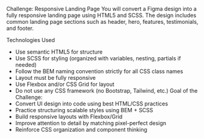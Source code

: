 Challenge: Responsive Landing Page
You will convert a Figma design into a fully responsive landing page using HTML5 and SCSS. The design includes common landing page sections such as header, hero, features, testimonials, and footer.

Technologies Used
 - Use semantic HTML5 for structure
 - Use SCSS for styling (organized with variables, nesting, partials if needed)
 - Follow the BEM naming convention strictly for all CSS class names
 - Layout must be fully responsive
 - Use Flexbox and/or CSS Grid for layout
 - Do not use any CSS framework (no Bootstrap, Tailwind, etc.)
Goal of the Challenge:
 - Convert UI design into code using best HTML/CSS practices
 - Practice structuring scalable styles using BEM + SCSS
 - Build responsive layouts with Flexbox/Grid
 - Improve attention to detail by matching pixel-perfect design
 - Reinforce CSS organization and component thinking
